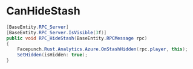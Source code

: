 <Badge type="danger" text="Carbon Compatible"/><Badge type="warning" text="Oxide Compatible"/>
# CanHideStash
```csharp
[BaseEntity.RPC_Server]
[BaseEntity.RPC_Server.IsVisible(3f)]
public void RPC_HideStash(BaseEntity.RPCMessage rpc)
{
	Facepunch.Rust.Analytics.Azure.OnStashHidden(rpc.player, this);
	SetHidden(isHidden: true);
}

```
